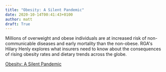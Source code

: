 ```yaml
---
title: "Obesity: A Silent Pandemic"
date: 2020-10-14T00:41:43+0100
author: matt
draft: True
---
```

Millions of overweight and obese individuals are at increased risk of non-communicable diseases and early mortality than the non-obese. RGA's Hilary Henly explores what insurers need to know about the consequences of rising obesity rates and dietary trends across the globe.

[ Obesity: A Silent Pandemic ]( https://www.rgare.com/knowledge-center/media/research/obesity-a-silent-pandemic )
